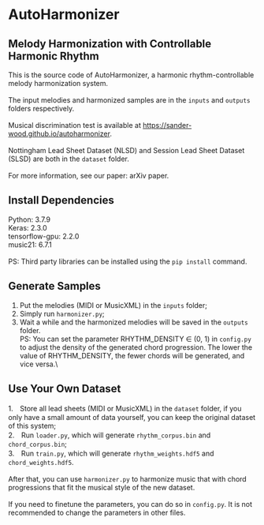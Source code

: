 # AutoHarmonizer

## Melody Harmonization with Controllable Harmonic Rhythm

This is the source code of AutoHarmonizer, a harmonic rhythm-controllable melody harmonization system. \
\
The input melodies and harmonized samples are in the `inputs` and `outputs` folders respectively.\
\
Musical discrimination test is available at https://sander-wood.github.io/autoharmonizer. \
\
Nottingham Lead Sheet Dataset (NLSD) and Session Lead Sheet Dataset (SLSD) are both in the `dataset` folder.\
\
For more information, see our paper: arXiv paper.

## Install Dependencies
Python: 3.7.9\
Keras: 2.3.0\
tensorflow-gpu: 2.2.0\
music21: 6.7.1\
\
PS: Third party libraries can be installed using the `pip install` command.

## Generate Samples
1. Put the melodies (MIDI or MusicXML) in the `inputs` folder;
2. Simply run `harmonizer.py`;
3. Wait a while and the harmonized melodies will be saved in the `outputs` folder.
\
PS: You can set the parameter RHYTHM_DENSITY ∈ (0, 1) in `config.py` to adjust the density of the generated chord progression. The lower the value of RHYTHM_DENSITY, the fewer chords will be generated, and vice versa.\

## Use Your Own Dataset
1.　Store all lead sheets (MIDI or MusicXML) in the `dataset` folder, if you only have a small amount of data yourself, you can keep the original dataset of this system;\
2.　Run `loader.py`, which will generate `rhythm_corpus.bin` and `chord_corpus.bin`; \
3.　Run `train.py`, which will generate `rhythm_weights.hdf5` and `chord_weights.hdf5`.\
\
After that, you can use `harmonizer.py` to harmonize music that with chord progressions that fit the musical style of the new dataset. \
\
If you need to finetune the parameters, you can do so in `config.py`. It is not recommended to change the parameters in other files.
